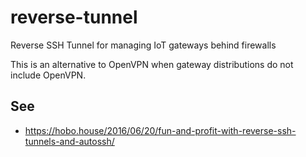 # reverse-tunnel
Reverse SSH Tunnel for managing IoT gateways behind firewalls

This is an alternative to OpenVPN when gateway distributions do not include OpenVPN.

## See
* https://hobo.house/2016/06/20/fun-and-profit-with-reverse-ssh-tunnels-and-autossh/
